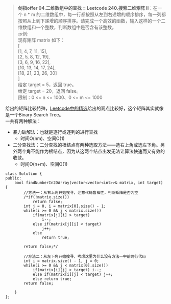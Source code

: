 >**剑指offer 04.二维数组中的查找 = Leetcode 240.搜索二维矩阵 II**：在一个 n * m 的二维数组中，每一行都按照从左到右递增的顺序排序，每一列都按照从上到下递增的顺序排序。请完成一个高效的函数，输入这样的一个二维数组和一个整数，判断数组中是否含有该整数。  
>示例:  
>现有矩阵 matrix 如下：  
>[  
> [1,   4,  7, 11, 15],  
> [2,   5,  8, 12, 19],  
> [3,   6,  9, 16, 22],  
> [10, 13, 14, 17, 24],  
> [18, 21, 23, 26, 30]  
>]  
>给定 target = 5，返回 true。  
>给定 target = 20，返回 false。  
>限制：0 <= n <= 1000、0 <= m <= 1000  

给出的矩阵比较特殊，[Leetcode中的精选](https://leetcode-cn.com/problems/er-wei-shu-zu-zhong-de-cha-zhao-lcof/solution/mian-shi-ti-04-er-wei-shu-zu-zhong-de-cha-zhao-zuo/)给出的观点比较好，这个矩阵其实就像是一个Binary Search Tree。  
一共有两种解法：
- 暴力破解法：也就是逐行或逐列的进行查找
  - 时间O(nm)、空间O(1)
- 二分查找法：二分查找的根结点有两种选取方法——选右上角或选左下角。另外两个角不能作为根结点，因为从这两个结点出发无法让算法快速而又有效的收敛。
  - 时间O(n+m)、空间O(1)


```
class Solution {
public:
    bool findNumberIn2DArray(vector<vector<int>>& matrix, int target) {
        //方法一：从右上角开始搜寻，注意代码鲁棒性，判断矩阵是否为空
        /*if(!matrix.size())
            return false;
        int j = 0, i = matrix[0].size() - 1;
        while(i >= 0 && j < matrix.size())
            if(matrix[j][i] > target)
                i--;
            else if(matrix[j][i] < target)
                j++;
            else
                return true;
        
        return false;*/

        //方法二：从左下角开始搜寻，考虑这里为什么没有方法一中前两行代码
        int i = matrix.size() - 1, j = 0;
        while(i >= 0 && j < matrix[0].size())
            if(matrix[i][j] > target) i--;
            else if(matrix[i][j] < target) j++;
            else return true;
        return false;

    }
};
```
